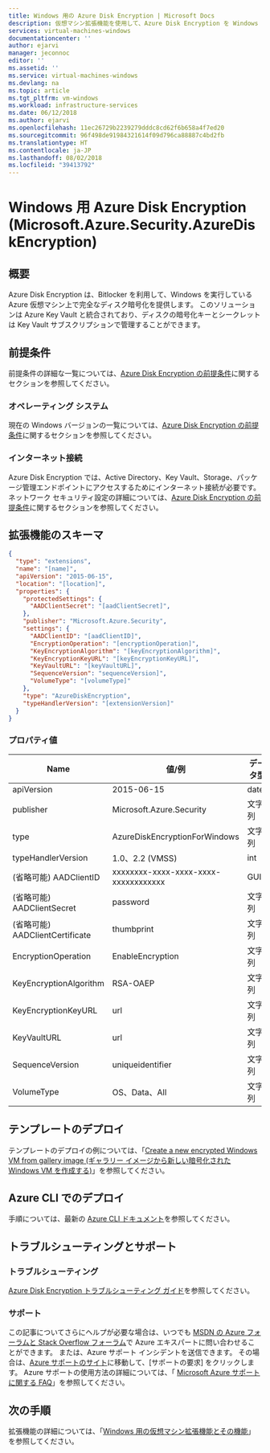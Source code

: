 ```yaml
---
title: Windows 用の Azure Disk Encryption | Microsoft Docs
description: 仮想マシン拡張機能を使用して、Azure Disk Encryption を Windows 仮想マシンにデプロイします。
services: virtual-machines-windows
documentationcenter: ''
author: ejarvi
manager: jeconnoc
editor: ''
ms.assetid: ''
ms.service: virtual-machines-windows
ms.devlang: na
ms.topic: article
ms.tgt_pltfrm: vm-windows
ms.workload: infrastructure-services
ms.date: 06/12/2018
ms.author: ejarvi
ms.openlocfilehash: 11ec26729b2239279dddc8cd62f6b658a4f7ed20
ms.sourcegitcommit: 96f498de91984321614f09d796ca88887c4bd2fb
ms.translationtype: HT
ms.contentlocale: ja-JP
ms.lasthandoff: 08/02/2018
ms.locfileid: "39413792"
---
```

# <a name="azure-disk-encryption-for-windows-microsoftazuresecurityazurediskencryption"></a>Windows 用 Azure Disk Encryption (Microsoft.Azure.Security.AzureDiskEncryption)

## <a name="overview"></a>概要

Azure Disk Encryption は、Bitlocker を利用して、Windows を実行している Azure 仮想マシン上で完全なディスク暗号化を提供します。  このソリューションは Azure Key Vault と統合されており、ディスクの暗号化キーとシークレットは Key Vault サブスクリプションで管理することができます。 

## <a name="prerequisites"></a>前提条件

前提条件の詳細な一覧については、[Azure Disk Encryption の前提条件](
../../security/azure-security-disk-encryption-prerequisites.md)に関するセクションを参照してください。

### <a name="operating-system"></a>オペレーティング システム

現在の Windows バージョンの一覧については、[Azure Disk Encryption の前提条件](../../security/azure-security-disk-encryption-prerequisites.md)に関するセクションを参照してください。

### <a name="internet-connectivity"></a>インターネット接続

Azure Disk Encryption では、Active Directory、Key Vault、Storage、パッケージ管理エンドポイントにアクセスするためにインターネット接続が必要です。  ネットワーク セキュリティ設定の詳細については、[Azure Disk Encryption の前提条件](
../../security/azure-security-disk-encryption-prerequisites.md)に関するセクションを参照してください。

## <a name="extension-schema"></a>拡張機能のスキーマ

```json
{
  "type": "extensions",
  "name": "[name]",
  "apiVersion": "2015-06-15",
  "location": "[location]",
  "properties": {
    "protectedSettings": {
      "AADClientSecret": "[aadClientSecret]",
    },
    "publisher": "Microsoft.Azure.Security",
    "settings": {
      "AADClientID": "[aadClientID]",
      "EncryptionOperation": "[encryptionOperation]",
      "KeyEncryptionAlgorithm": "[keyEncryptionAlgorithm]",
      "KeyEncryptionKeyURL": "[keyEncryptionKeyURL]",
      "KeyVaultURL": "[keyVaultURL]",
      "SequenceVersion": "sequenceVersion]",
      "VolumeType": "[volumeType]"
    },
    "type": "AzureDiskEncryption",
    "typeHandlerVersion": "[extensionVersion]"
  }
}
```

### <a name="property-values"></a>プロパティ値

| Name | 値/例 | データ型 |
| ---- | ---- | ---- |
| apiVersion | 2015-06-15 | date |
| publisher | Microsoft.Azure.Security | 文字列 |
| type | AzureDiskEncryptionForWindows| 文字列 |
| typeHandlerVersion | 1.0、2.2 (VMSS) | int |
| (省略可能) AADClientID | xxxxxxxx-xxxx-xxxx-xxxx-xxxxxxxxxxxx | GUID | 
| (省略可能) AADClientSecret | password | 文字列 |
| (省略可能) AADClientCertificate | thumbprint | 文字列 |
| EncryptionOperation | EnableEncryption | 文字列 | 
| KeyEncryptionAlgorithm | RSA-OAEP | 文字列 |
| KeyEncryptionKeyURL | url | 文字列 |
| KeyVaultURL | url | 文字列 |
| SequenceVersion | uniqueidentifier | 文字列 |
| VolumeType | OS、Data、All | 文字列 |

## <a name="template-deployment"></a>テンプレートのデプロイ
テンプレートのデプロイの例については、「[Create a new encrypted Windows VM from gallery image (ギャラリー イメージから新しい暗号化された Windows VM を作成する)](https://github.com/Azure/azure-quickstart-templates/tree/master/201-encrypt-create-new-vm-gallery-image)」を参照してください。

## <a name="azure-cli-deployment"></a>Azure CLI でのデプロイ

手順については、最新の [Azure CLI ドキュメント](/cli/azure/vm/encryption?view=azure-cli-latest)を参照してください。 

## <a name="troubleshoot-and-support"></a>トラブルシューティングとサポート

### <a name="troubleshoot"></a>トラブルシューティング

[Azure Disk Encryption トラブルシューティング ガイド](../../security/azure-security-disk-encryption-tsg.md)を参照してください。

### <a name="support"></a>サポート

この記事についてさらにヘルプが必要な場合は、いつでも [MSDN の Azure フォーラムと Stack Overflow フォーラム](https://azure.microsoft.com/support/community/)で Azure エキスパートに問い合わせることができます。 または、Azure サポート インシデントを送信できます。 その場合は、[Azure サポートのサイト](https://azure.microsoft.com/support/options/)に移動して、[サポートの要求] をクリックします。 Azure サポートの使用方法の詳細については、「 [Microsoft Azure サポートに関する FAQ](https://azure.microsoft.com/support/faq/)」を参照してください。

## <a name="next-steps"></a>次の手順
拡張機能の詳細については、「[Windows 用の仮想マシン拡張機能とその機能](features-windows.md)」を参照してください。